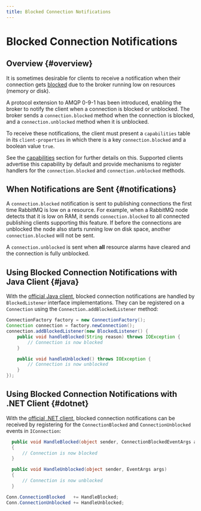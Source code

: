 ```yaml
---
title: Blocked Connection Notifications
---
```

<!--
Copyright (c) 2005-2025 Broadcom. All Rights Reserved. The term "Broadcom" refers to Broadcom Inc. and/or its subsidiaries.

All rights reserved. This program and the accompanying materials
are made available under the terms of the under the Apache License,
Version 2.0 (the "License”); you may not use this file except in compliance
with the License. You may obtain a copy of the License at

https://www.apache.org/licenses/LICENSE-2.0

Unless required by applicable law or agreed to in writing, software
distributed under the License is distributed on an "AS IS" BASIS,
WITHOUT WARRANTIES OR CONDITIONS OF ANY KIND, either express or implied.
See the License for the specific language governing permissions and
limitations under the License.
-->

# Blocked Connection Notifications

## Overview {#overview}

It is sometimes desirable for clients to receive a notification
when their connection gets [blocked](./alarms)
due to the broker running low on resources (memory or disk).

A protocol extension to AMQP 0-9-1 has been introduced, enabling the broker to notify the client when
a connection is blocked or unblocked. The broker sends a `connection.blocked` method when the
connection is blocked, and a `connection.unblocked` method when it is unblocked.

To receive these notifications, the client must present a
`capabilities` table in its `client-properties` in which there is a key
`connection.blocked` and a boolean value `true`.

See the [capabilities](./connections#capabilities) section for further
details on this. Supported clients advertise this capability by default and provide mechanisms to register handlers
for the `connection.blocked` and `connection.unblocked` methods.

## When Notifications are Sent {#notifications}

A `connection.blocked` notification is sent to
publishing connections the first time RabbitMQ is low on a
resource. For example, when a RabbitMQ node detects that it
is low on RAM, it sends
`connection.blocked` to all connected publishing
clients supporting this feature. If before the connections
are unblocked the node also starts running low on disk space,
another `connection.blocked` will not be sent.

A `connection.unblocked` is sent when **all**
resource alarms have cleared and the connection is fully
unblocked.


## Using Blocked Connection Notifications with Java Client {#java}

With the [official Java client](/client-libraries/java-api-guide), blocked connection
notifications are handled by `BlockedListener`
interface implementations. They can be registered on a
`Connection` using the
`Connection.addBlockedListener` method:

```java
ConnectionFactory factory = new ConnectionFactory();
Connection connection = factory.newConnection();
connection.addBlockedListener(new BlockedListener() {
    public void handleBlocked(String reason) throws IOException {
        // Connection is now blocked
    }

    public void handleUnblocked() throws IOException {
        // Connection is now unblocked
    }
});
```


## Using Blocked Connection Notifications with .NET Client {#dotnet}

With the [official .NET client](/client-libraries/dotnet-api-guide), blocked connection
notifications can be received by registering for the
`ConnectionBlocked` and `ConnectionUnblocked` events in `IConnection`:

```csharp
  public void HandleBlocked(object sender, ConnectionBlockedEventArgs args)
  {
      // Connection is now blocked
  }

  public void HandleUnblocked(object sender, EventArgs args)
  {
      // Connection is now unblocked
  }

Conn.ConnectionBlocked   += HandleBlocked;
Conn.ConnectionUnblocked += HandleUnblocked;
```

